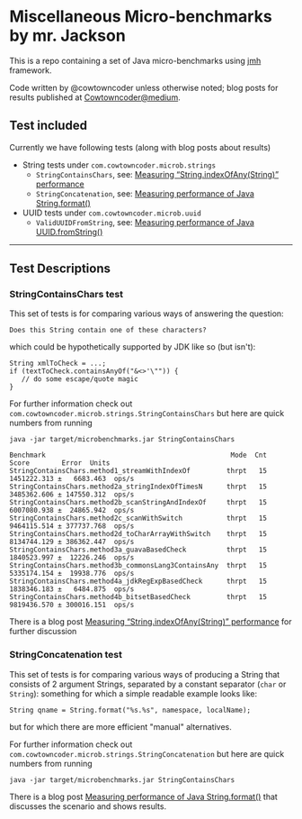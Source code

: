 # Miscellaneous Micro-benchmarks by mr. Jackson

This is a repo containing a set of Java micro-benchmarks using
[jmh](https://openjdk.java.net/projects/code-tools/jmh/) framework.

Code written by @cowtowncoder unless otherwise noted; blog posts for results
published at [Cowtowncoder@medium](https://cowtowncoder.medium.com/).


## Test included

Currently we have following tests (along with blog posts about results)

* String tests under `com.cowtowncoder.microb.strings`
    * `StringContainsChars`, see: [Measuring “String.indexOfAny(String)” performance](https://cowtowncoder.medium.com/measuring-string-indexofany-string-performance-java-fecb9eb473fa)
    * `StringConcatenation`, see: [Measuring performance of Java String.format()](https://cowtowncoder.medium.com/measuring-performance-of-java-string-format-or-lack-thereof-2e1c6a13362c)
* UUID tests under `com.cowtowncoder.microb.uuid`
    * `ValidUUIDFromString`, see: [Measuring performance of Java UUID.fromString()](https://cowtowncoder.medium.com/measuring-performance-of-java-uuid-fromstring-or-lack-thereof-d16a910fa32a)

-----

## Test Descriptions

### StringContainsChars test

This set of tests is for comparing various ways of answering the question:

    Does this String contain one of these characters?

which could be hypothetically supported by JDK like so (but isn't):

```
String xmlToCheck = ...;
if (textToCheck.containsAnyOf("&<>'\"")) {
   // do some escape/quote magic
}
```

For further information check out `com.cowtowncoder.microb.strings.StringContainsChars`
but here are quick numbers from running

    java -jar target/microbenchmarks.jar StringContainsChars

```
Benchmark                                              Mode  Cnt        Score        Error  Units
StringContainsChars.method1_streamWithIndexOf         thrpt   15  1451222.313 ±   6683.463  ops/s
StringContainsChars.method2a_stringIndexOfTimesN      thrpt   15  3485362.606 ± 147550.312  ops/s
StringContainsChars.method2b_scanStringAndIndexOf     thrpt   15  6007080.938 ±  24865.942  ops/s
StringContainsChars.method2c_scanWithSwitch           thrpt   15  9464115.514 ± 377737.768  ops/s
StringContainsChars.method2d_toCharArrayWithSwitch    thrpt   15  8134744.129 ± 386362.447  ops/s
StringContainsChars.method3a_guavaBasedCheck          thrpt   15  1840523.997 ±  12226.246  ops/s
StringContainsChars.method3b_commonsLang3ContainsAny  thrpt   15  5335174.154 ±  19938.776  ops/s
StringContainsChars.method4a_jdkRegExpBasedCheck      thrpt   15  1838346.183 ±   6484.875  ops/s
StringContainsChars.method4b_bitsetBasedCheck         thrpt   15  9819436.570 ± 300016.151  ops/s
```

There is a blog post
[Measuring “String.indexOfAny(String)” performance](https://cowtowncoder.medium.com/measuring-string-indexofany-string-performance-java-fecb9eb473fa) for further discussion

### StringConcatenation test

This set of tests is for comparing various ways of producing a String that consists of 2 argument Strings, separated by a constant separator (`char` or `String`): something for which a simple readable example looks like:

    String qname = String.format("%s.%s", namespace, localName);

but for which there are more efficient "manual" alternatives.

For further information check out `com.cowtowncoder.microb.strings.StringConcatenation`
but here are quick numbers from running

    java -jar target/microbenchmarks.jar StringContainsChars


There is a blog post
[Measuring performance of Java String.format()](https://cowtowncoder.medium.com/measuring-performance-of-java-string-format-or-lack-thereof-2e1c6a13362c) that discusses the scenario
and shows results.
